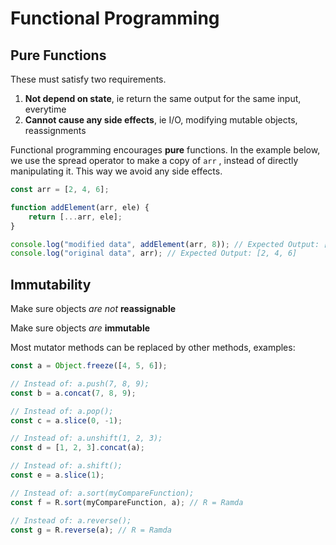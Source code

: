 # Functional Programming

## Pure Functions

These must satisfy two requirements.

1. **Not depend on state**, ie return the same output for the same input, everytime
2. **Cannot cause any side effects**, ie I/O, modifying mutable objects, reassignments

Functional programming encourages **pure** functions. In the example below, we use the spread operator to make a copy of `arr` , instead of directly manipulating it. This way we avoid any side effects.

```javascript
const arr = [2, 4, 6];

function addElement(arr, ele) {
    return [...arr, ele];
}

console.log("modified data", addElement(arr, 8)); // Expected Output: [2, 4, 6, 8]
console.log("original data", arr); // Expected Output: [2, 4, 6]
```

## Immutability

Make sure objects *are not* **reassignable**

Make sure objects *are* **immutable**

Most mutator methods can be replaced by other methods, examples:

```javascript
const a = Object.freeze([4, 5, 6]);

// Instead of: a.push(7, 8, 9);
const b = a.concat(7, 8, 9);

// Instead of: a.pop();
const c = a.slice(0, -1);

// Instead of: a.unshift(1, 2, 3);
const d = [1, 2, 3].concat(a);

// Instead of: a.shift();
const e = a.slice(1);

// Instead of: a.sort(myCompareFunction);
const f = R.sort(myCompareFunction, a); // R = Ramda

// Instead of: a.reverse();
const g = R.reverse(a); // R = Ramda 
```
